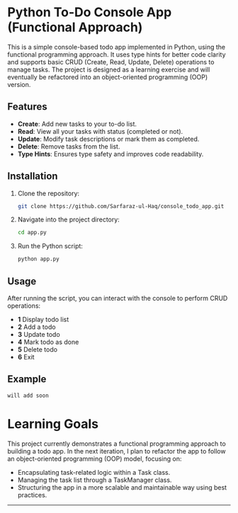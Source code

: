 # Python To-Do Console App (Functional Approach)


This is a simple console-based todo app implemented in Python, using the functional programming approach. It uses type hints for better code clarity and supports basic CRUD (Create, Read, Update, Delete) operations to manage tasks. The project is designed as a learning exercise and will eventually be refactored into an object-oriented programming (OOP) version.

## Features

- **Create**: Add new tasks to your to-do list.
- **Read**: View all your tasks with status (completed or not).
- **Update**: Modify task descriptions or mark them as completed.
- **Delete**: Remove tasks from the list.
- **Type Hints**: Ensures type safety and improves code readability.

## Installation

1. Clone the repository:

   ```bash
   git clone https://github.com/Sarfaraz-ul-Haq/console_todo_app.git
   ```

2. Navigate into the project directory:

   ```bash
   cd app.py
   ```

3. Run the Python script:

   ```bash
   python app.py
   ```

## Usage

After running the script, you can interact with the console to perform CRUD operations:

- **1** Display todo list
- **2** Add a todo
- **3** Update todo
- **4** Mark todo as done
- **5** Delete todo
- **6** Exit

## Example

```bash
will add soon
```


# Learning Goals
This project currently demonstrates a functional programming approach to building a todo app. In the next iteration, I plan to refactor the app to follow an object-oriented programming (OOP) model, focusing on:

- Encapsulating task-related logic within a Task class.
- Managing the task list through a TaskManager class.
- Structuring the app in a more scalable and maintainable way using best practices.

---
